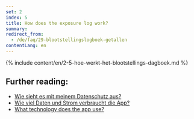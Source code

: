 ```yaml
---
set: 2
index: 5
title: How does the exposure log work?
summary: 
redirect_from: 
  - /de/faq/29-blootstellingslogboek-getallen
contentLang: en
---
```

{% include content/en/2-5-hoe-werkt-het-blootstellings-dagboek.md %}

## Further reading:

- <a href="/{{page.lang}}/faq/2-8-hoe-zit-het-met-mijn-privacy">Wie sieht es mit meinem Datenschutz aus?</a>
- <a href="/{{page.lang}}/faq/2-2-hoeveel-data-en-stroom-gebruikt-de-app">Wie viel Daten und Strom verbraucht die App?</a>
- <a href="/{{page.lang}}/faq/2-6-hoe-werkt-de-app-technisch-precies" lang="en" hreflang="en">What technology does the app use?</a> 
